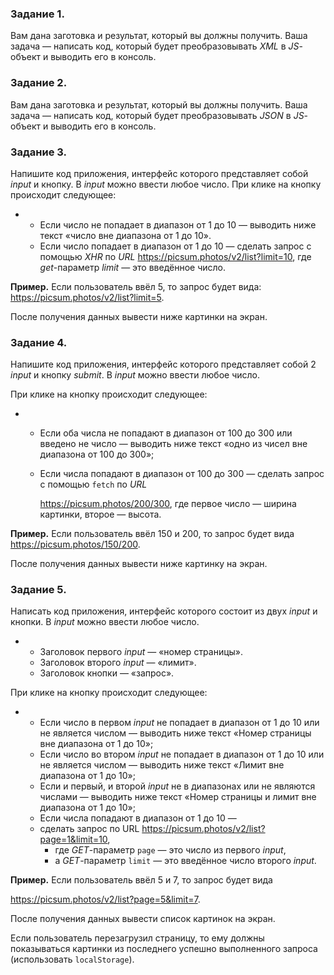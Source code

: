### Задание 1.

Вам дана заготовка и результат, который вы должны получить. Ваша задача — написать код, который будет преобразовывать *XML* в *JS*-объект и выводить его в консоль.

### Задание 2.

Вам дана заготовка и результат, который вы должны получить. Ваша задача — написать код, который будет преобразовывать *JSON* в *JS*-объект и выводить его в консоль.

### Задание 3.

Напишите код приложения, интерфейс которого представляет собой *input* и кнопку. В *input* можно ввести любое число. При клике на кнопку происходит следующее:

- - Если число не попадает в диапазон от 1 до 10 — выводить ниже текст «число вне диапазона от 1 до 10».
  - Если число попадает в диапазон от 1 до 10 — сделать запрос c помощью *XHR* по *URL* https://picsum.photos/v2/list?limit=10, где *get*-параметр *limit* — это введённое число.



**Пример.** Если пользователь ввёл 5, то запрос будет вида: https://picsum.photos/v2/list?limit=5.



После получения данных вывести ниже картинки на экран.

### Задание 4.

Напишите код приложения, интерфейс которого представляет собой 2 *input* и кнопку *submit*. В *input* можно ввести любое число.

При клике на кнопку происходит следующее:

- - Если оба числа не попадают в диапазон от 100 до 300 или введено не число — выводить ниже текст «одно из чисел вне диапазона от 100 до 300»;

  - Если числа попадают в диапазон от 100 до 300 — сделать запрос c помощью `fetch` по *URL* 

    https://picsum.photos/200/300, где первое число — ширина картинки, второе — высота.



**Пример.** Если пользователь ввёл 150 и 200, то запрос будет вида https://picsum.photos/150/200.



После получения данных вывести ниже картинку на экран.

### Задание 5.

Написать код приложения, интерфейс которого состоит из двух *input* и кнопки. В *input* можно ввести любое число.

- - Заголовок первого *input* — «номер страницы».
  - Заголовок второго *input* — «лимит».
  - Заголовок кнопки — «запрос».



При клике на кнопку происходит следующее:

- - Если число в первом *input* не попадает в диапазон от 1 до 10 или не является числом — выводить ниже текст «Номер страницы вне диапазона от 1 до 10»;
  - Если число во втором *input* не попадает в диапазон от 1 до 10 или не является числом — выводить ниже текст «Лимит вне диапазона от 1 до 10»;
  - Если и первый, и второй *input* не в диапазонах или не являются числами — выводить ниже текст «Номер страницы и лимит вне диапазона от 1 до 10»;
  - Если числа попадают в диапазон от 1 до 10 — 
  - сделать запрос по URL https://picsum.photos/v2/list?page=1&limit=10, 
    - где *GET*-параметр `page` — это число из первого *input*, 	
    - а *GET*-параметр `limit` — это введённое число второго *input*.



**Пример.** Если пользователь ввёл 5 и 7, то запрос будет вида 

https://picsum.photos/v2/list?page=5&limit=7.



После получения данных вывести список картинок на экран.

Если пользователь перезагрузил страницу, то ему должны показываться картинки из последнего успешно выполненного запроса (использовать `localStorage`).